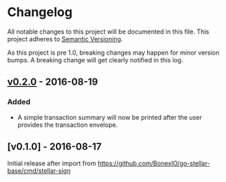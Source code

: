 # Changelog

All notable changes to this project will be documented in this
file.  This project adheres to [Semantic Versioning](http://semver.org/).

As this project is pre 1.0, breaking changes may happen for minor version
bumps.  A breaking change will get clearly notified in this log.

## [v0.2.0] - 2016-08-19

### Added

- A simple transaction summary will now be printed after the user provides the transaction envelope.

## [v0.1.0] - 2016-08-17

Initial release after import from https://github.com/BonexIO/go-stellar-base/cmd/stellar-sign

[Unreleased]: https://github.com/BonexIO/go/compare/stellar-sign-v0.2.0...master
[v0.2.0]: https://github.com/BonexIO/go/compare/stellar-sign-v0.1.0...v0.2.0

